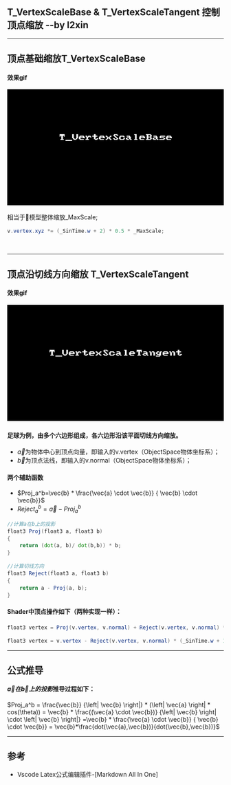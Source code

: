 ## T_VertexScaleBase & T_VertexScaleTangent 控制顶点缩放 --by l2xin



----------
## 顶点基础缩放T_VertexScaleBase


#### 效果gif

![T_VertexScaleBase.gif](T_VertexScaleBase.gif)

相当于模型整体缩放_MaxScale;
``` GLSL
v.vertex.xyz *= (_SinTime.w + 2) * 0.5 * _MaxScale;
```
<br>

------------
## 顶点沿切线方向缩放 T_VertexScaleTangent

#### 效果gif

![T_VertexScaleTangent.gif](T_VertexScaleTangent.gif)

#### 足球为例，由多个六边形组成，各六边形沿该平面切线方向缩放。

* $\vec{a}$为物体中心到顶点向量，即输入的v.vertex（ObjectSpace物体坐标系）；
* $\vec{b}$为顶点法线，即输入的v.normal（ObjectSpace物体坐标系）；


#### 两个辅助函数

*  $Proj_a^b=\vec{b} * \frac{\vec{a} \cdot \vec{b}} { \vec{b} \cdot \vec{b}}$
*  $Reject_a^b = \vec{a} - Proj_a^b$

``` GLSL
//计算a在b上的投影
float3 Proj(float3 a, float3 b)
{
    return (dot(a, b)/ dot(b,b)) * b;
}
```

``` GLSL
//计算切线方向
float3 Reject(float3 a, float3 b)
{
    return a - Proj(a, b);
}
```

#### Shader中顶点操作如下（两种实现一样）：

``` GLSL
float3 vertex = Proj(v.vertex, v.normal) + Reject(v.vertex, v.normal) * (_SinTime.w + 1) * 0.5;
```

``` GLSL
float3 vertex = v.vertex - Reject(v.vertex, v.normal) * (_SinTime.w + 1) * 0.5;
```
--------

## 公式推导

#### $\vec{a}在\vec{b}上的投影$推导过程如下：

$Proj_a^b = \frac{\vec{b}} {\left| \vec{b} \right|} * (\left| \vec{a} \right| * cos(\theta)) 
            = \vec{b} * \frac{(\vec{a} \cdot \vec{b})} {\left| \vec{b} \right| \cdot \left| \vec{b} \right|} 
            =\vec{b} * \frac{\vec{a} \cdot \vec{b}} { \vec{b} \cdot \vec{b}} 
            = \vec{b}*\frac{dot(\vec{a},\vec{b})}{dot(\vec{b},\vec{b})}$

-------------

## 参考

* Vscode Latex公式编辑插件-[Markdown All In One]
